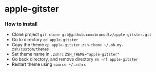 # apple-gitster

### How to install
* Clone project `git clone git@github.com:brunodlz/apple-gitster.git`
* Go to directory `cd apple-gitster`
* Copy the theme `cp apple-gitster.zsh-theme ~/.oh-my-zsh/custom/themes`
* Set theme name in `.zshrc` `ZSH_THEME="apple-gitster"`
* Go back directory, and remove directory `rm -rf apple-gitster`
* Restart theme using `source ~/.zshrc`
